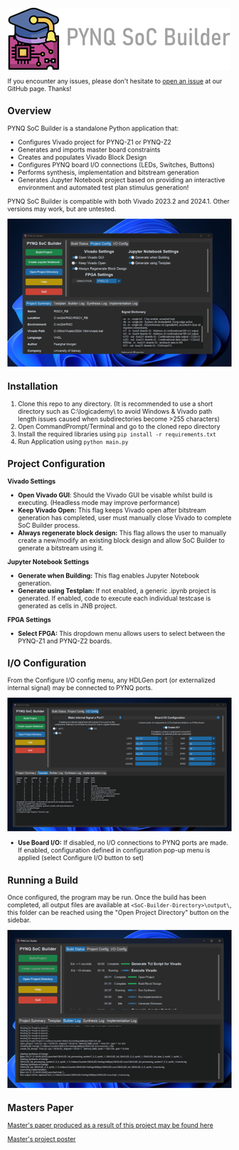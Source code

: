 <p align="center">
  <img src="docs/images/pynq_title.png" />
</p>

If you encounter any issues, please don't hesitate to [open an issue](https://github.com/Logicademy/PYNQ-SoC-Builder/issues/new) at our GitHub page. Thanks!

## Overview 

PYNQ SoC Builder is a standalone Python application that:

- Configures Vivado project for PYNQ-Z1 or PYNQ-Z2
- Generates and imports master board constraints
- Creates and populates Vivado Block Design
- Configures PYNQ board I/O connections (LEDs, Switches, Buttons)
- Performs synthesis, implementation and bitstream generation
- Generates Jupyter Notebook project based on providing an interactive environment and automated test plan stimulus generation!

PYNQ SoC Builder is compatible with both Vivado 2023.2 and 2024.1. Other versions may work, but are untested.

![Main Menu GUI](docs/images/MainMenu.png)

## Installation

1. Clone this repo to any directory. (It is recommended to use a short directory such as C:\logicademy\ to avoid Windows & Vivado path length issues caused when subdirectories become >255 characters)
3. Open CommandPrompt/Terminal and go to the cloned repo directory
4. Install the required libraries using ```pip install -r requirements.txt```
5. Run Application using ```python main.py```


## Project Configuration

**Vivado Settings**

- **Open Vivado GUI**: Should the Vivado GUI be visable whilst build is executing. (Headless mode may improve performance)
- **Keep Vivado Open:** This flag keeps Vivado open after bitstream generation has completed, user must manually close Vivado to complete SoC Builder process.
- **Always regenerate block design:** This flag allows the user to manually create a new/modify an existing block design and allow SoC Builder to generate a bitstream using it.

**Jupyter Notebook Settings**

- **Generate when Building:** This flag enables Jupyter Notebook generation.
- **Generate using Testplan:**  If not enabled, a generic .ipynb project is generated. If enabled, code to execute each individual testcase is generated as cells in JNB project.

**FPGA Settings**

- **Select FPGA:** This dropdown menu allows users to select between the PYNQ-Z1 and PYNQ-Z2 boards.

## I/O Configuration

From the Configure I/O config menu, any HDLGen port (or externalized internal signal) may be connected to PYNQ ports.

![IO Config GUI](docs/IO_Config_Menu.png)

- **Use Board I/O:** If disabled, no I/O connections to PYNQ ports are made. If enabled, configuration defined in configuration pop-up menu is applied (select Configure I/O button to set)

## Running a Build

Once configured, the program may be run. Once the build has been completed, all output files are available at ```<SoC-Builder-Directory>\output\```, this folder can be reached using the "Open Project Directory" button on the sidebar.

![In Progress](docs/in_progress.png)

<!-- Selecting an option will open the corresponding board's Jupyter Notebook environment in your default web-browser.

 ## Results

### Block Design generated by SoC Builder on a CB4CLED (4-bit Counter) project.

![Vivado BD Produced](docs/vivado_bd.png)

### Jupyter Notebook produced from testplan for CB4CLED (4-bit Counter)

![Jupyter Notebook](docs/jupyter_notebook_1.png)

![Jupyter Notebook](docs/jupyter_notebook_2.png)
-->
## Masters Paper

[Master's paper produced as a result of this project may be found here](docs/EE5115_ME_Luke_Canny_19339166.pdf)

[Master's project poster](docs/project_poster.png)

